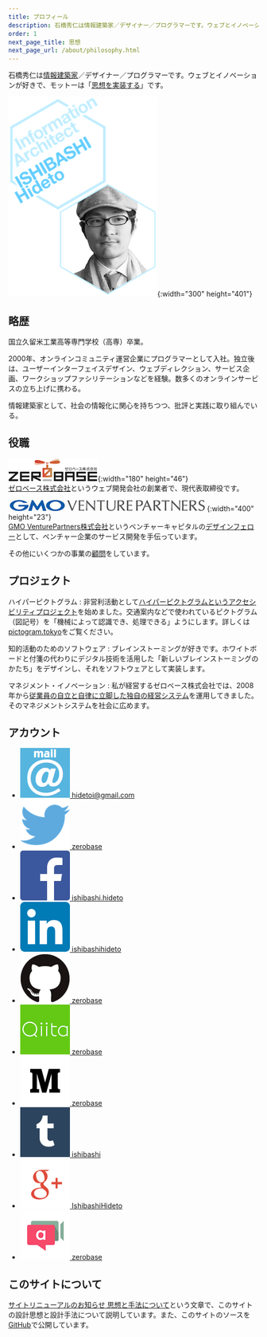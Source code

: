 ```yaml
---
title: プロフィール
description: 石橋秀仁は情報建築家／デザイナー／プログラマーです。ウェブとイノベーションが好きで、モットーは「思想を実装する」です。
order: 1
next_page_title: 思想
next_page_url: /about/philosophy.html
---
```


石橋秀仁は[情報建築家](/blog/2014/04/25/future-of-information-architect.html)／デザイナー／プログラマーです。ウェブとイノベーションが好きで、モットーは「[思想を実装する](/about/philosophy.html)」です。

![Hideto ISHIBASHI, Information Architect](images/title_portrait.png){:width="300" height="401"}

## 略歴

国立久留米工業高等専門学校（高専）卒業。

2000年、オンラインコミュニティ運営企業にプログラマーとして入社。独立後は、ユーザーインターフェイスデザイン、ウェブディレクション、サービス企画、ワークショップファシリテーションなどを経験。数多くのオンラインサービスの立ち上げに携わる。

情報建築家として、社会の情報化に関心を持ちつつ、批評と実践に取り組んでいる。


## 役職

<img src="images/zerobase.png" alt="ゼロベース株式会社のロゴ">{:width="180" height="46"}  
<a href="http://zerobase.jp">ゼロベース株式会社</a>というウェブ開発会社の創業者で、現代表取締役です。

<img src="images/gmovp.jpg" alt="GMO VenturePartners株式会社のロゴ">{:width="400" height="23"}  
<a href="http://www.gmo-vp.com">GMO VenturePartners株式会社</a>というベンチャーキャピタルの<a href="/blog/2014/12/01/design-fellow-at-venture-capital.html">デザインフェロー</a>として、ベンチャー企業のサービス開発を手伝っています。

その他にいくつかの事業の[顧問](/about/advice.html)をしています。


## プロジェクト

ハイパーピクトグラム
: 非営利活動として[ハイパーピクトグラムというアクセシビリティプロジェクト](https://medium.com/@zerobase/-c239b5b80f8e)を始めました。交通案内などで使われているピクトグラム（図記号）を「機械によって認識でき、処理できる」ようにします。詳しくは[pictogram.tokyo](http://pictogram.tokyo/)をご覧ください。

知的活動のためのソフトウェア
: ブレインストーミングが好きです。ホワイトボードと付箋の代わりにデジタル技術を活用した「新しいブレインストーミングのかたち」をデザインし、それをソフトウェアとして実装します。

マネジメント・イノベーション
: 私が経営するゼロベース株式会社では、2008年から[従業員の自立と自律に立脚した独自の経営システム](http://zerobase.jp/blog/2010/01/post_76.html)を運用してきました。そのマネジメントシステムを社会に広めます。


## アカウント

<ul class="external link">
  <li><a href="mailto:hidetoi@gmail.com"><img alt="email" src="images/mail_icon.png" width="100" height="100"> hidetoi@gmail.com</a></li>
  <li><a href="https://twitter.com/zerobase"><img alt="Twitter" src="images/Twitter_logo_blue.png" width="100" height="100"> zerobase</a></li>
  <li><a href="https://www.facebook.com/ishibashi.hideto"><img alt="Facebook" src="images/FB-f-Logo__blue_100.png" width="100" height="100"> ishibashi.hideto</a></li>
  <li><a href="http://jp.linkedin.com/in/ishibashihideto"><img alt="LinkedIn" src="images/LinkedIn-InBug-2CRev.png" width="100" height="100"> ishibashihideto</a></li>
  <li><a href="https://github.com/zerobase"><img alt="GitHub" src="images/GitHub-Mark.png" width="100" height="100"> zerobase</a></li>
  <li><a href="http://qiita.com/zerobase"><img alt="Qiita" src="images/Qiita.png" width="100" height="100"> zerobase</a></li>
  <li><a href="http://medium.com/@zerobase/"><img alt="Medium" src="images/Medium-logo-dark100.png" width="100" height="100"> zerobase</a></li>
  <li><a href="http://ishibashi.tumblr.com/"><img alt="Tumblr" src="images/tumblr_logo_white_blue.png" width="100" height="100"> ishibashi</a></li>
  <li><a href="https://plus.google.com/+IshibashiHideto"><img alt="Google+" src="images/g+icon.png" width="100" height="100"> IshibashiHideto</a></li>
  <li><a href="https://appear.in/zerobase"><img alt="appear.in" src="images/logo-appear.in.png" width="100" height="100"> zerobase</a></li>
</ul>


## このサイトについて

[サイトリニューアルのお知らせ 思想と手法について](http://ja.ishibashihideto.net/activity/2015/02/18/redesigned.html)という文章で、このサイトの設計思想と設計手法について説明しています。また、このサイトのソースを[GitHub](https://github.com/zerobase/zerobase.github.io)で公開しています。
